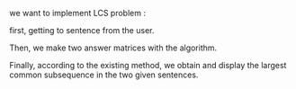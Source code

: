 we want to implement LCS problem :

first, getting to sentence from the user.

Then, we make two answer matrices with the algorithm.

Finally, according to the existing method, we obtain and display the largest common subsequence in the two given sentences.